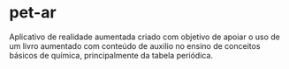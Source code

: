 # pet-ar
Aplicativo de realidade aumentada criado com objetivo de apoiar o uso de um livro aumentado com conteúdo de auxilio no ensino de conceitos básicos de química, principalmente da tabela periódica.
